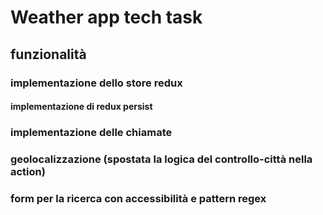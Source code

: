 # Weather app tech task

## funzionalità

### implementazione dello store redux

#### implementazione di redux persist

### implementazione delle chiamate

### geolocalizzazione (spostata la logica del controllo-città nella action)

### form per la ricerca con accessibilità e pattern regex
